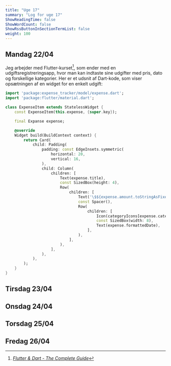 ```yaml
---
title: "Uge 17"
summary: "Log for uge 17"
ShowReadingTime: false
ShowWordCount: false
ShowRssButtonInSectionTermList: false
weight: 100
---
```


## Mandag 22/04

Jeg arbejder med Flutter-kurset[^1], som ender med en udgiftsregistreringsapp, hvor man kan indtaste sine udgifter med pris, dato og forskellige kategorier.
Her er et udsnit af Dart-kode, som viser opsætningen af en widget for en enkelt udgift:
```Dart
import 'package:expense_tracker/model/expense.dart';
import 'package:flutter/material.dart';

class ExpenseItem extends StatelessWidget {
    const ExpenseItem(this.expense, {super.key});

    final Expanse expense;

    @override
    Widget build(BuildContext context) {
        return Card(
            child: Padding(
                padding: const EdgeInsets.symmetric(
                    horizontal: 20,
                    vertical: 16,
                ),
                child: Column(
                    children: [
                        Text(expense.title),
                        const SizedBox(height: 4),
                        Row(
                            children: [
                                Text('\$${expense.amount.toStringAsFixed(2)}'),
                                const Spacer(),
                                Row(
                                    children: [
                                        Icon(categoryIcons[expense.category]),
                                        const SizedBox(width: 8),
                                        Text(expense.formattedDate),
                                    ],
                                ),
                            ],
                        ),
                    ],
                ),
            ),
        );
    }
}
```

## Tirsdag 23/04


## Onsdag 24/04


## Torsdag 25/04


## Fredag 26/04


[^1]: [*Flutter & Dart - The Complete Guide*](https://www.udemy.com/course/learn-flutter-dart-to-build-ios-android-apps/)